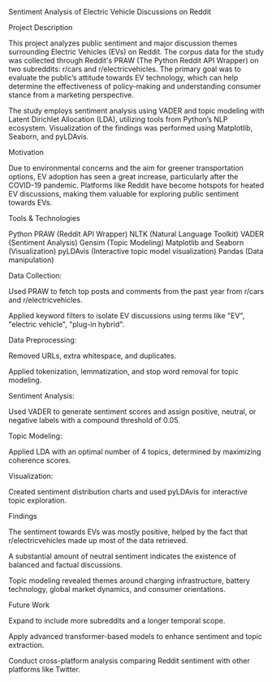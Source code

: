 Sentiment Analysis of Electric Vehicle Discussions on Reddit

Project Description

This project analyzes public sentiment and major discussion themes surrounding Electric Vehicles (EVs) on Reddit. The corpus data for the study was collected through Reddit's PRAW (The Python Reddit API Wrapper) on two subreddits: r/cars and r/electricvehicles. The primary goal was to evaluate the public’s attitude towards EV technology, which can help determine the effectiveness of policy-making and understanding consumer stance from a marketing perspective.

The study employs sentiment analysis using VADER and topic modeling with Latent Dirichlet Allocation (LDA), utilizing tools from Python’s NLP ecosystem. Visualization of the findings was performed using Matplotlib, Seaborn, and pyLDAvis.

Motivation

Due to environmental concerns and the aim for greener transportation options, EV adoption has seen a great increase, particularly after the COVID-19 pandemic. Platforms like Reddit have become hotspots for heated EV discussions, making them valuable for exploring public sentiment towards EVs.


Tools & Technologies

Python
PRAW (Reddit API Wrapper)
NLTK (Natural Language Toolkit)
VADER (Sentiment Analysis)
Gensim (Topic Modeling)
Matplotlib and Seaborn (Visualization)
pyLDAvis (Interactive topic model visualization)
Pandas (Data manipulation)


Data Collection:

Used PRAW to fetch top posts and comments from the past year from r/cars and r/electricvehicles.

Applied keyword filters to isolate EV discussions using terms like "EV", "electric vehicle", "plug-in hybrid".

Data Preprocessing:

Removed URLs, extra whitespace, and duplicates.

Applied tokenization, lemmatization, and stop word removal for topic modeling.

Sentiment Analysis:

Used VADER to generate sentiment scores and assign positive, neutral, or negative labels with a compound threshold of 0.05.

Topic Modeling:

Applied LDA with an optimal number of 4 topics, determined by maximizing coherence scores.

Visualization:

Created sentiment distribution charts and used pyLDAvis for interactive topic exploration.

Findings

The sentiment towards EVs was mostly positive, helped by the fact that r/electricvehicles made up most of the data retrieved.

A substantial amount of neutral sentiment indicates the existence of balanced and factual discussions.

Topic modeling revealed themes around charging infrastructure, battery technology, global market dynamics, and consumer orientations.

Future Work

Expand to include more subreddits and a longer temporal scope.

Apply advanced transformer-based models to enhance sentiment and topic extraction.

Conduct cross-platform analysis comparing Reddit sentiment with other platforms like Twitter.
